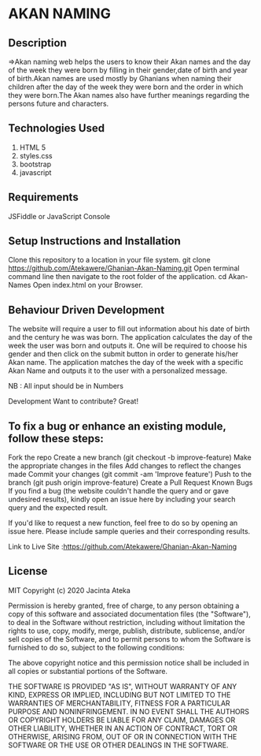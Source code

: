 # AKAN NAMING

## Description
=>Akan naming web helps the users to know their Akan names and the day of the week they were born by filling in their gender,date of birth and year of birth.Akan names are used mostly by Ghanians when naming their children after the day of the week they were born and the order in which they were born.The Akan names also have further meanings regarding the persons future and characters.

## Technologies Used

1. HTML 5
2. styles.css
3. bootstrap
4. javascript

## Requirements

JSFiddle or JavaScript Console

## Setup Instructions and Installation

Clone this repository to a location in your file system. git clone https://github.com/Atekawere/Ghanian-Akan-Naming.git
Open terminal command line then navigate to the root folder of the application. cd Akan-Names
Open index.html on your Browser.

## Behaviour Driven Development

The website will require a user to fill out information about his date of birth and the century he was was born. The application calculates the day of the week the user was born and outputs it. One will be required to choose his gender and then click on the submit button in order to generate his/her Akan name. The application matches the day of the week with a specific Akan Name and outputs it to the user with a personalized message.

NB : All input should be in Numbers

Development
Want to contribute? Great!

## To fix a bug or enhance an existing module, follow these steps:

Fork the repo
Create a new branch (git checkout -b improve-feature)
Make the appropriate changes in the files
Add changes to reflect the changes made
Commit your changes (git commit -am 'Improve feature')
Push to the branch (git push origin improve-feature)
Create a Pull Request
Known Bugs
If you find a bug (the website couldn't handle the query and or gave undesired results), kindly open an issue here by including your search query and the expected result.

If you'd like to request a new function, feel free to do so by opening an issue here. Please include sample queries and their corresponding results.

Link to Live Site :https://github.com/Atekawere/Ghanian-Akan-Naming

## License
MIT Copyright (c) 2020 Jacinta Ateka

Permission is hereby granted, free of charge, to any person obtaining a copy of this software and associated documentation files (the "Software"), to deal in the Software without restriction, including without limitation the rights to use, copy, modify, merge, publish, distribute, sublicense, and/or sell copies of the Software, and to permit persons to whom the Software is furnished to do so, subject to the following conditions:

The above copyright notice and this permission notice shall be included in all copies or substantial portions of the Software.

THE SOFTWARE IS PROVIDED "AS IS", WITHOUT WARRANTY OF ANY KIND, EXPRESS OR IMPLIED, INCLUDING BUT NOT LIMITED TO THE WARRANTIES OF MERCHANTABILITY, FITNESS FOR A PARTICULAR PURPOSE AND NONINFRINGEMENT. IN NO EVENT SHALL THE AUTHORS OR COPYRIGHT HOLDERS BE LIABLE FOR ANY CLAIM, DAMAGES OR OTHER LIABILITY, WHETHER IN AN ACTION OF CONTRACT, TORT OR OTHERWISE, ARISING FROM, OUT OF OR IN CONNECTION WITH THE SOFTWARE OR THE USE OR OTHER DEALINGS IN THE SOFTWARE.